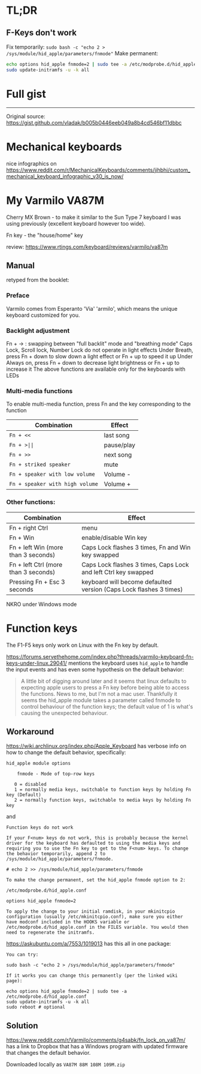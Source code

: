 # TL;DR
## F-Keys don't work

Fix temporarily: `sudo bash -c "echo 2 > /sys/module/hid_apple/parameters/fnmode"`
Make permanent:
```bash
echo options hid_apple fnmode=2 | sudo tee -a /etc/modprobe.d/hid_apple.conf
sudo update-initramfs -u -k all
```



# Full gist
---
Original source: https://gist.github.com/vladak/b005b0446eeb049a8b4cd546bf11dbbc

# Mechanical keyboards

nice infographics on https://www.reddit.com/r/MechanicalKeyboards/comments/jihbhi/custom_mechanical_keyboard_infographic_v30_is_now/

# My Varmilo VA87M

Cherry MX Brown - to make it similar to the Sun Type 7 keyboard I was using previously (excellent keyboard however too wide).

Fn key - the "house/home" key

review: https://www.rtings.com/keyboard/reviews/varmilo/va87m

## Manual

retyped from the booklet:

### Preface

Varmilo comes from Esperanto 'Via' 'armilo', which means the unique keyboard customized for you.

### Backlight adjustment

Fn + -> : swapping between "full backlit" mode and "breathing mode"
Caps Lock, Scroll lock, Number Lock do not operate in light effects
Under Breath, press Fn + down to slow down a light effect or Fn + up to speed it up
Under Always on, press Fn + down to decrease light brightness or Fn + up to increase it
The above functions are available only for the keyboards with LEDs

### Multi-media functions

To enable multi-media function, press Fn and the key corresponding to the function

| Combination | Effect |
| --------- | --------- |
| `Fn + <<` | last song |
| `Fn + >\|\|` | pause/play |
| `Fn + >>` | next song |
| `Fn + striked speaker` | mute |
| `Fn + speaker with low volume` | Volume - |
| `Fn + speaker with high volume` | Volume + |

### Other functions:

| Combination | Effect |
| ----------- | ------ |
| Fn + right Ctrl | menu |
| Fn + Win | enable/disable Win key |
| Fn + left Win (more than 3 seconds) | Caps Lock flashes 3 times, Fn and Win key swapped |
| Fn + left Ctrl (more than 3 seconds) | Caps Lock flashes 3 times, Caps Lock and left Ctrl key swapped |
| Pressing Fn + Esc 3 seconds | keyboard will become defaulted version (Caps Lock flashes 3 times) |

NKRO under Windows mode

# Function keys

The F1-F5 keys only work on Linux with the Fn key by default.

https://forums.servethehome.com/index.php?threads/varmilo-keyboard-fn-keys-under-linux.29041/ mentions the keyboard uses `hid_apple` to handle the input events and has even some hypothesis on the default behavior:

> A little bit of digging around later and it seems that linux defaults to expecting apple users to press a Fn key before being able to access the functions. News to me, but I'm not a mac user. Thankfully it seems the hid_apple module takes a parameter called fnmode to control behaviour of the function keys; the default value of 1 is what's causing the unexpected behaviour.

## Workaround

https://wiki.archlinux.org/index.php/Apple_Keyboard has verbose info on how to change the default behavior, specifically:

```
hid_apple module options

    fnmode - Mode of top-row keys

   0 = disabled
   1 = normally media keys, switchable to function keys by holding Fn key (Default)
   2 = normally function keys, switchable to media keys by holding Fn key
```

and 

```
Function keys do not work

If your F<num> keys do not work, this is probably because the kernel driver for the keyboard has defaulted to using the media keys and requiring you to use the Fn key to get to the F<num> keys. To change the behavior temporarily, append 2 to /sys/module/hid_apple/parameters/fnmode.

# echo 2 >> /sys/module/hid_apple/parameters/fnmode

To make the change permanent, set the hid_apple fnmode option to 2:

/etc/modprobe.d/hid_apple.conf

options hid_apple fnmode=2

To apply the change to your initial ramdisk, in your mkinitcpio configuration (usually /etc/mkinitcpio.conf), make sure you either have modconf included in the HOOKS variable or /etc/modprobe.d/hid_apple.conf in the FILES variable. You would then need to regenerate the initramfs. 
```

https://askubuntu.com/a/7553/1019013 has this all in one package:

```
You can try:

sudo bash -c "echo 2 > /sys/module/hid_apple/parameters/fnmode"

If it works you can change this permanently (per the linked wiki page):

echo options hid_apple fnmode=2 | sudo tee -a /etc/modprobe.d/hid_apple.conf
sudo update-initramfs -u -k all
sudo reboot # optional
```

## Solution

https://www.reddit.com/r/Varmilo/comments/g4sabk/fn_lock_on_va87m/ has a link to Dropbox that has a Windows program with updated firmware that changes the default behavior.

Downloaded locally as `VA87M 88M 108M 109M.zip`
